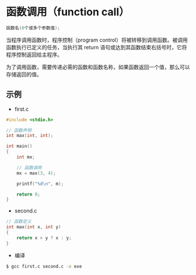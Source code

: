 # 函数调用（function call）

```c
函数名(0个或多个参数值);
```

当程序调用函数时，程序控制（program control）将被转移到调用函数。被调用函数执行已定义的任务，当执行其 return 语句或达到其函数结束右括号时，它将程序控制返回给主程序。

为了调用函数，需要传递必需的函数和函数名称，如果函数返回一个值，那么可以存储返回的值。

## 示例

* first.c

```c
#include <stdio.h>

// 函数声明
int max(int, int);

int main()
{
    int mx;

    // 函数调用
    mx = max(3, 4);

    printf("%d\n", m);

    return 0;
}
```

* second.c

```c
// 函数定义
int max(int x, int y)
{
    return x > y ? x : y;
}
```

* 编译

```sh
$ gcc first.c second.c -o exe
```
